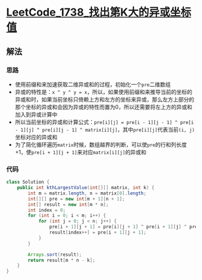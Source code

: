 # [LeetCode_1738_找出第K大的异或坐标值](https://leetcode.cn/problems/find-kth-largest-xor-coordinate-value)
## 解法
### 思路
- 使用前缀和来加速获取二维异或和的过程，初始化一个`pre`二维数组
- 异或的特性是：`x ^ y ^ y = x`，所以，如果使用前缀和来推导当前的坐标的异或和时，如果当前坐标只倚赖上方和左方的坐标来异或，那么左方上部分的那个坐标的异或和会因为异或的特性而置为0，所以还需要将左上方的异或和加入到异或计算中
- 所以当前坐标的异或和计算公式：`pre[i][j] = pre[i - 1][j - 1] ^ pre[i - 1][j] ^ pre[i][j - 1] ^ matrix[i][j]`，其中`pre[i][j]`代表当前`(i, j)`坐标对应的异或和
- 为了简化循环遍历`matrix`时候，数组越界的判断，可以使`pre`的行和列长度+1，使`pre[i + 1][j + 1]`来对应`matrix[i][j]`的异或和
### 代码
```java
class Solution {
    public int kthLargestValue(int[][] matrix, int k) {
        int m = matrix.length, n = matrix[0].length;
        int[][] pre = new int[m + 1][n + 1];
        int[] result = new int[m * n];
        int index = 0;
        for (int i = 0; i < m; i++) {
            for (int j = 0; j < n; j++) {
                pre[i + 1][j + 1] = pre[i][j + 1] ^ pre[i + 1][j] ^ pre[i][j] ^ matrix[i][j];
                result[index++] = pre[i + 1][j + 1];
            }
        }

        Arrays.sort(result);
        return result[m * n - k];
    }
}
```